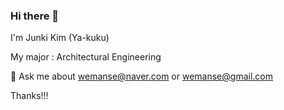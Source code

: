 ### Hi there 👋

I'm Junki Kim (Ya-kuku)

My major : Architectural Engineering

💬 Ask me about wemanse@naver.com  or  wemanse@gmail.com

Thanks!!!
